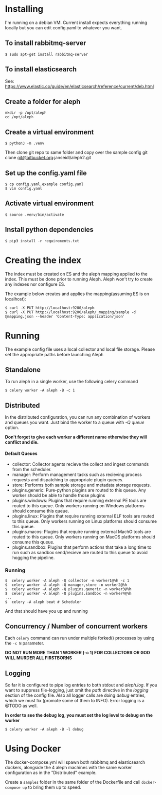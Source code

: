 # Installing
I'm running on a debian VM. Current install expects everything running locally but you can edit config.yaml to whatever you want.

## To install rabbitmq-server

    $ sudo apt-get install rabbitmq-server

## To install elasticsearch    
See: https://www.elastic.co/guide/en/elasticsearch/reference/current/deb.html

## Create a folder for aleph
    mkdir -p /opt/aleph
    cd /opt/aleph

## Create a virtual environment
    $ python3 -m .venv

Then clone git repo to same folder and copy over the sample config
    git clone git@bitbucket.org:janseidl/aleph2.git

## Set up the config.yaml file
    $ cp config.yaml.example config.yaml
    $ vim config.yaml

## Activate virtual environment
    $ source .venv/bin/activate

## Install python dependencies
    $ pip3 install -r requirements.txt

# Creating the index
The index must be created on ES and the aleph mapping applied to the index. This must be done prior to running Aleph. Aleph won't try to create any indexes nor configure ES.

The example below creates and applies the mapping(assuming ES is on localhost):

    $ curl -X PUT http://localhost:9200/aleph
    $ curl -X PUT http://localhost:9200/aleph/_mapping/sample -d @mapping.json --header 'Content-Type: application/json'

# Running
The example config file uses a local collector and local file storage. Please set the appropriate paths before launching Aleph

## Standalone
To run aleph in a single worker, use the following celery command

    $ celery worker -A aleph -B -c 1
    
## Distributed
In the distributed configuration, you can run any combination of workers and queues you want. Just bind the worker to a queue with _-Q queue_ option. 

**Don't forget to give each worker a different name otherwise they will conflict and die.**

#### Default Queues
- collector: Collector agents recieve the collect and ingest commands from the scheduler.
- manager: Perform management tasks such as recieving process requests and dispatching to appropriate plugin queues.
- store: Performs both sample storage and metadata storage requests.
- plugins.generic: Pure-python plugins are routed to this queue. Any worker should be able to handle those plugins 
- plugins.windows: Plugins that require running external PE tools are routed to this queue. Only workers running on Windows platforms should consume this queue.
- plugins.linux: Plugins that require running external ELF tools are routed to this queue. Only workers running on Linux platforms should consume this queue.
- plugins.macos: Plugins that require running external MachO tools are routed to this queue. Only workers running on MacOS platforms should consume this queue.
- plugins.sandbox: Plugins that perform actions that take a long time to run such as sandbox send/recieve are routed to this queue to avoid hogging the pipeline.

### Running

    $  celery worker -A aleph -Q collector -n worker1@%h -c 1
    $  celery worker -A aleph -Q manager,store -n worker2@%h
    $  celery worker -A aleph -Q plugins.generic -n worker3@%h  
    $  celery worker -A aleph -Q plugins.sandbox -n worker4@%h  
    ...
    $  celery -A aleph beat # Scheduler

And that should have you up and running

## Concurrency / Number of concurrent workers

Each `celery` command can run under multiple forked() processes by using the `-c N` parameter.

**DO NOT RUN MORE THAN 1 WORKER (-c 1) FOR COLLECTORS OR GOD WILL MURDER ALL FIRSTBORNS**

## Logging
So far it is configured to pipe log entries to both stdout and *aleph.log*. If you want to suppress file-logging, just omit the *path* directive in the *logging* section of the config file. Also all logger calls are doing *debug* entries, which we must fix (promote some of them to INFO). Error logging is a @TODO as well.

**In order to see the debug log, you must set the log level to debug on the worker**

    $ celery worker -A aleph -B -l debug

# Using Docker

The docker-compose.yml will spawn both rabbitmq and elasticsearch dockers, alongside the 4 aleph machines with the same worker configuration as in the "Distributed" example.

Create a `samples` folder in the same folder of the Dockerfile and call `docker-compose up` to bring them up to speed.

